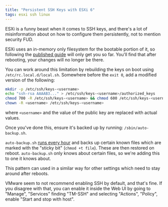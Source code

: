 ```yaml
---
title: "Persistent SSH Keys with ESXi 6"
tags: esxi ssh linux
---
```


ESXi is a funny beast when it comes to SSH keys, and there's a lot of
misinformation about on how to configure them persistently, not to mention
security FUD.

ESXi uses an in-memory only filesystem for the bootable portion of it, so
following the [published guide][] will only get you so far. You'll find that
after rebooting, your changes will no longer be there.

You can work around this limitation by rebuilding the keys on boot using
`/etc/rc.local.d/local.sh`. Somewhere before the `exit 0`, add a modified
version of the following:

```sh
mkdir -p /etc/ssh/keys-<username>
echo "ssh-rsa AAAAB3..." > /etc/ssh/keys-<username>/authorized_keys
chmod 700 -R /etc/ssh/keys-<username> && chmod 600 /etc/ssh/keys-<username>/authorized_keys
chown -R <username> /etc/ssh/keys-<username>
```

where `<username>` and the value of the public key are replaced with actual
values.

Once you've done this, ensure it's backed up by running:
`/sbin/auto-backup.sh`.

`auto-backup.sh` [runs every hour][backup_frequency] and backs up certain known
files which are marked with the "sticky bit" (`chmod +t file`). These are then
restored on reboot. `auto-backup.sh` only knows about certain files, so we're
adding this to one it knows about.

This pattern can used in a similar way for other settings which need to stay
around after reboots.

VMware seem to not recommend enabling SSH by default, and that's fine.
If you disagree with that, you can enable it inside the Web UI by going to
"Manage", "Services" finding "TM-SSH" and selecting "Actions",
"Policy", enable "Start and stop with host".

[published guide]: https://kb.vmware.com/selfservice/microsites/search.do?language=en_US&cmd=displayKC&externalId=1002866
[backup_frequency]: http://blogs.vmware.com/vsphere/2011/09/how-often-does-esxi-write-to-the-boot-disk.html
